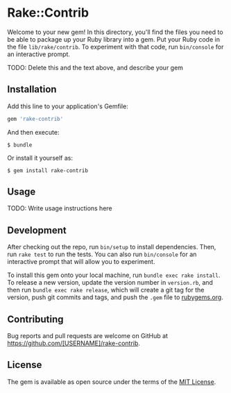 # Rake::Contrib

Welcome to your new gem! In this directory, you'll find the files you need to be able to package up your Ruby library into a gem. Put your Ruby code in the file `lib/rake/contrib`. To experiment with that code, run `bin/console` for an interactive prompt.

TODO: Delete this and the text above, and describe your gem

## Installation

Add this line to your application's Gemfile:

```ruby
gem 'rake-contrib'
```

And then execute:

    $ bundle

Or install it yourself as:

    $ gem install rake-contrib

## Usage

TODO: Write usage instructions here

## Development

After checking out the repo, run `bin/setup` to install dependencies. Then, run `rake test` to run the tests. You can also run `bin/console` for an interactive prompt that will allow you to experiment.

To install this gem onto your local machine, run `bundle exec rake install`. To release a new version, update the version number in `version.rb`, and then run `bundle exec rake release`, which will create a git tag for the version, push git commits and tags, and push the `.gem` file to [rubygems.org](https://rubygems.org).

## Contributing

Bug reports and pull requests are welcome on GitHub at https://github.com/[USERNAME]/rake-contrib.


## License

The gem is available as open source under the terms of the [MIT License](http://opensource.org/licenses/MIT).

